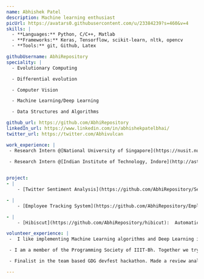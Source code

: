 ```yaml
---
name: Abhishek Patel
description: Machine learning enthusiast 
picUrl: https://avatars0.githubusercontent.com/u/23384239?s=460&v=4
skills: |
  - **Languages:** Python, C/C++, Matlab
  - **Frameworks:** Keras, Tensorflow, scikit-learn, nltk, opencv
  - **Tools:** git, Github, Latex

githubUsername: AbhiRepository
speciality: |
  - Evolutionary Computing

  - Differential evolution

  - Computer Vision

  - Machine Learning/Deep Learning

  - Data Structures and Algorithms

github_url: https://github.com/AbhiRepository
linkedIn_url: https://www.linkedin.com/in/abhishekpatelbhai/
twitter_url: https://twitter.com/Abhivulcan

work_experience: |
 - Research Intern @[National University of Singapore](https://nusit.nus.edu.sg): Worked in the field on Evolutionary Computing. Project is to design a novelty Differential evolutionary algorithm to be a better then previously proposed Optimization algorithms. [May 2018 - present]

 - Research Intern @[Indian Institute of Technology, Indore](http://astronomy.iiti.ac.in): Worked in the field of astroinformatics. Project was to classify the images of astrophysical jets using convolutional neural network, Paper is under writting phase for the same. [Dec 2017 - Jan 2018]
 

project:
- |
    - [Twitter Sentiment Analysis](https://github.com/AbhiRepository/SentimentAnalysis): Live sentiment analysis of twitter.Draws the sentiment graphs of any topic of twitter.

- |
    - [Employee Tracking System](https://github.com/AbhiRepository/EmplyoeeTrackingSystem): Tracks the employee in real time. It is the Hybrid Android Application made using Apache Cordova.

- |
    - [Hibiscut](https://github.com/AbhiRepository/hibicut):  Automatically sends the official notices to the students via sms from the online notice board *Hibiscus* of IIIT Bhubaneswar.

volunteer_experience: |
 -  I like implementing Machine Learning algorithms and Deep Learning in real world. 

 - I am a member of the Programming Society of IIIT-Bh. Together we try to guide the first years in getting started with software development and aim to build the coding culture of our college.

 - Finalist in the team based GDG devfest hackathon. Made a review analysis of products on e-commerce websites using Machine Learning.

---
```

